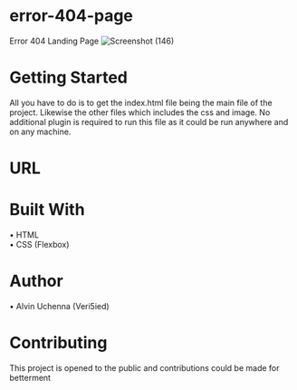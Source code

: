 # error-404-page
Error 404 Landing Page
![Screenshot (146)](https://user-images.githubusercontent.com/43749581/79032413-13797e80-7b9e-11ea-96bb-ddd1a5d1e62d.png)

# Getting Started
All you have to do is to get the index.html file being the main file of the project. Likewise the other files which includes the css and image.
No additional plugin is required to run this file as it could be run anywhere and on any machine.
# URL

# Built With
• HTML <br>
• CSS (Flexbox)
# Author
• Alvin Uchenna (Veri5ied)
# Contributing
This project is opened to the public and contributions could be made for betterment
